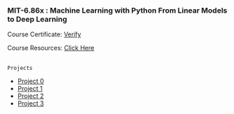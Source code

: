 ### MIT-6.86x : Machine Learning with Python From Linear Models to Deep Learning

Course Certificate: [Verify](https://courses.edx.org/certificates/34bdd08fc06e43f791b117c2d82ea99a)

Course Resources: [Click Here](https://github.com/nrx33/MiT-6.86x-Machine-Learning/tree/main/course_resources)

<br>`Projects`

* [Project 0](https://github.com/nrx33/MiT-6.86x-Machine-Learning/tree/main/project0)<br> 
* [Project 1](https://github.com/nrx33/MiT-6.86x-Machine-Learning/tree/main/project1)<br> 
* [Project 2](https://github.com/nrx33/MiT-6.86x-Machine-Learning/tree/main/project2)<br> 
* [Project 3](https://github.com/nrx33/MiT-6.86x-Machine-Learning/tree/main/project3)<br> 
